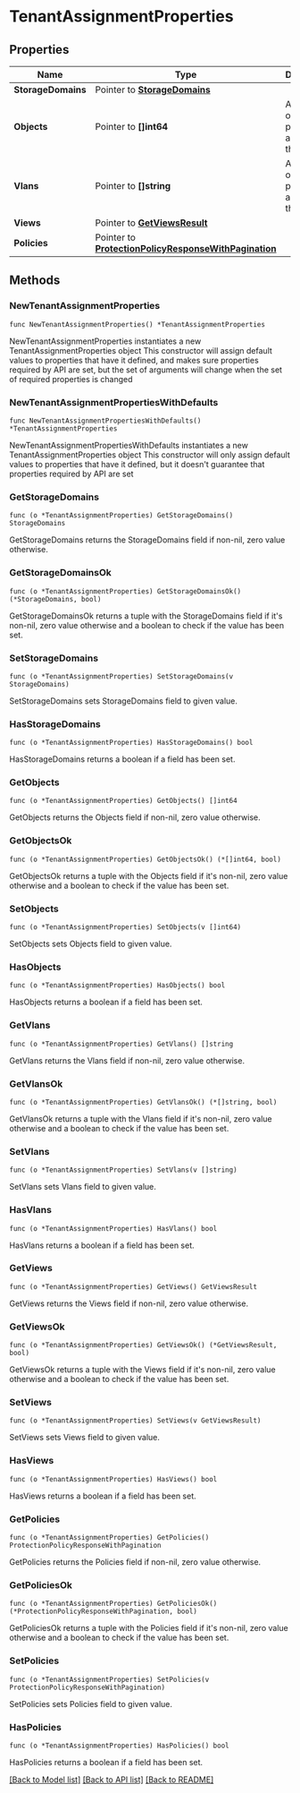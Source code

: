 # TenantAssignmentProperties

## Properties

Name | Type | Description | Notes
------------ | ------------- | ------------- | -------------
**StorageDomains** | Pointer to [**StorageDomains**](StorageDomains.md) |  | [optional] 
**Objects** | Pointer to **[]int64** | A list of Ids of properties assigned to the tenant. | [optional] 
**Vlans** | Pointer to **[]string** | A list of Ids of properties assigned to the tenant. | [optional] 
**Views** | Pointer to [**GetViewsResult**](GetViewsResult.md) |  | [optional] 
**Policies** | Pointer to [**ProtectionPolicyResponseWithPagination**](ProtectionPolicyResponseWithPagination.md) |  | [optional] 

## Methods

### NewTenantAssignmentProperties

`func NewTenantAssignmentProperties() *TenantAssignmentProperties`

NewTenantAssignmentProperties instantiates a new TenantAssignmentProperties object
This constructor will assign default values to properties that have it defined,
and makes sure properties required by API are set, but the set of arguments
will change when the set of required properties is changed

### NewTenantAssignmentPropertiesWithDefaults

`func NewTenantAssignmentPropertiesWithDefaults() *TenantAssignmentProperties`

NewTenantAssignmentPropertiesWithDefaults instantiates a new TenantAssignmentProperties object
This constructor will only assign default values to properties that have it defined,
but it doesn't guarantee that properties required by API are set

### GetStorageDomains

`func (o *TenantAssignmentProperties) GetStorageDomains() StorageDomains`

GetStorageDomains returns the StorageDomains field if non-nil, zero value otherwise.

### GetStorageDomainsOk

`func (o *TenantAssignmentProperties) GetStorageDomainsOk() (*StorageDomains, bool)`

GetStorageDomainsOk returns a tuple with the StorageDomains field if it's non-nil, zero value otherwise
and a boolean to check if the value has been set.

### SetStorageDomains

`func (o *TenantAssignmentProperties) SetStorageDomains(v StorageDomains)`

SetStorageDomains sets StorageDomains field to given value.

### HasStorageDomains

`func (o *TenantAssignmentProperties) HasStorageDomains() bool`

HasStorageDomains returns a boolean if a field has been set.

### GetObjects

`func (o *TenantAssignmentProperties) GetObjects() []int64`

GetObjects returns the Objects field if non-nil, zero value otherwise.

### GetObjectsOk

`func (o *TenantAssignmentProperties) GetObjectsOk() (*[]int64, bool)`

GetObjectsOk returns a tuple with the Objects field if it's non-nil, zero value otherwise
and a boolean to check if the value has been set.

### SetObjects

`func (o *TenantAssignmentProperties) SetObjects(v []int64)`

SetObjects sets Objects field to given value.

### HasObjects

`func (o *TenantAssignmentProperties) HasObjects() bool`

HasObjects returns a boolean if a field has been set.

### GetVlans

`func (o *TenantAssignmentProperties) GetVlans() []string`

GetVlans returns the Vlans field if non-nil, zero value otherwise.

### GetVlansOk

`func (o *TenantAssignmentProperties) GetVlansOk() (*[]string, bool)`

GetVlansOk returns a tuple with the Vlans field if it's non-nil, zero value otherwise
and a boolean to check if the value has been set.

### SetVlans

`func (o *TenantAssignmentProperties) SetVlans(v []string)`

SetVlans sets Vlans field to given value.

### HasVlans

`func (o *TenantAssignmentProperties) HasVlans() bool`

HasVlans returns a boolean if a field has been set.

### GetViews

`func (o *TenantAssignmentProperties) GetViews() GetViewsResult`

GetViews returns the Views field if non-nil, zero value otherwise.

### GetViewsOk

`func (o *TenantAssignmentProperties) GetViewsOk() (*GetViewsResult, bool)`

GetViewsOk returns a tuple with the Views field if it's non-nil, zero value otherwise
and a boolean to check if the value has been set.

### SetViews

`func (o *TenantAssignmentProperties) SetViews(v GetViewsResult)`

SetViews sets Views field to given value.

### HasViews

`func (o *TenantAssignmentProperties) HasViews() bool`

HasViews returns a boolean if a field has been set.

### GetPolicies

`func (o *TenantAssignmentProperties) GetPolicies() ProtectionPolicyResponseWithPagination`

GetPolicies returns the Policies field if non-nil, zero value otherwise.

### GetPoliciesOk

`func (o *TenantAssignmentProperties) GetPoliciesOk() (*ProtectionPolicyResponseWithPagination, bool)`

GetPoliciesOk returns a tuple with the Policies field if it's non-nil, zero value otherwise
and a boolean to check if the value has been set.

### SetPolicies

`func (o *TenantAssignmentProperties) SetPolicies(v ProtectionPolicyResponseWithPagination)`

SetPolicies sets Policies field to given value.

### HasPolicies

`func (o *TenantAssignmentProperties) HasPolicies() bool`

HasPolicies returns a boolean if a field has been set.


[[Back to Model list]](../README.md#documentation-for-models) [[Back to API list]](../README.md#documentation-for-api-endpoints) [[Back to README]](../README.md)


